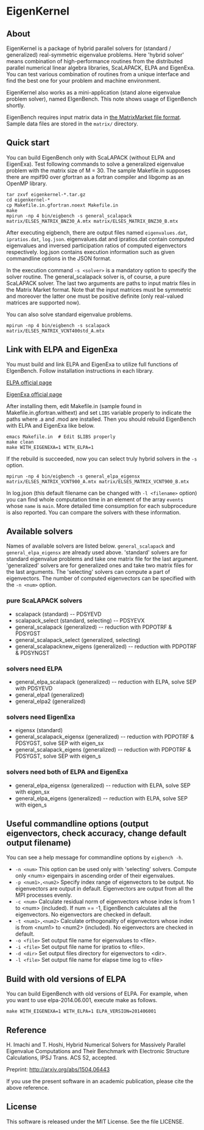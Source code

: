 # EigenKernel

## About
EigenKernel is a package of hybrid parallel solvers for (standard / generalized) real-symmetric eigenvalue problems.
Here 'hybrid solver' means combination of high-performance routines from the distributed parallel numerical linear algebra libraries, ScaLAPACK, ELPA and EigenExa. You can test various combination of routines from a unique interface and find the best one for your problem and machine environment.

EigenKernel also works as a mini-application (stand alone eigenvalue problem solver), named EIgenBench. This note shows usage of EigenBench shortly.

EigenBench requires input matrix data in [the MatrixMarket file format](http://math.nist.gov/MatrixMarket/). Sample data files are stored in the `matrix/` directory.

## Quick start
You can build EigenBench only with ScaLAPACK (without ELPA and EigenExa).
Test following commands to solve a generalized eigenvalue problem with the matrix size of M = 30. The sample Makefile.in supposes there are mpif90 over gfortran as a fortran compiler and libgomp as an OpenMP library.

    tar zxvf eigenkernel-*.tar.gz
    cd eigenkernel-*
    cp Makefile.in.gfortran.noext Makefile.in
    make
    mpirun -np 4 bin/eigbench -s general_scalapack matrix/ELSES_MATRIX_BNZ30_A.mtx matrix/ELSES_MATRIX_BNZ30_B.mtx

After executing eigbench, there are output files named `eigenvalues.dat`, `ipratios.dat`, `log.json`. eigenvalues.dat and ipratios.dat contain computed eigenvalues and inversed participation ratios of computed eigenvectors respectively. log.json contains execution information such as given commandline options in the JSON format.

In the execution command `-s <solver>` is a mandatory option to specify the solver routine. The general_scalapack solver is, of course, a pure ScaLAPACK solver. The last two arguments are paths to input matrix files in the Matrix Market format. Note that the input matrices must be symmetric and moreover the latter one must be positive definite (only real-valued matrices are supported now).

You can also solve standard eigenvalue problems.

    mpirun -np 4 bin/eigbench -s scalapack matrix/ELSES_MATRIX_VCNT400std_A.mtx


## Link with ELPA and EigenExa
You must build and link ELPA and EigenExa to utilize full functions of EIgenBench. Follow installation instructions in each library.

[ELPA official page](http://elpa.rzg.mpg.de/)

[EigenExa official page](http://www.aics.riken.jp/labs/lpnctrt/EigenExa_e.html)

After installing them, edit Makefile.in (sample found in Makefile.in.gfortran.withext) and set `LIBS` variable properly to indicate the paths where .a and .mod are installed.
Then you should rebuild EigenBench with ELPA and EigenExa like below.

    emacs Makefile.in  # Edit $LIBS properly
    make clean
    make WITH_EIGENEXA=1 WITH_ELPA=1

If the rebuild is succeeded, now you can select truly hybrid solvers in the `-s` option.

    mpirun -np 4 bin/eigbench -s general_elpa_eigensx matrix/ELSES_MATRIX_VCNT900_A.mtx matrix/ELSES_MATRIX_VCNT900_B.mtx

In log.json (this default filename can be changed with `-l <filename>` option) you can find whole computation time in an element of the array `events` whose `name` is `main`. More detailed time consumption for each subprocedure is also reported. You can compare the solvers with these information.


## Available solvers
Names of available solvers are listed below. `general_scalapack` and `general_elpa_eigensx` are already used above. 'standard' solvers are for standard eigenvalue problems and take one matrix file for the last argument. 'generalized' solvers are for generalized ones and take two matrix files for the last arguments. The 'selecting' solvers can compute a part of eigenvectors. The number of computed eigenvectors can be specified with the `-n <num>` option.

### pure ScaLAPACK solvers
- scalapack (standard)  -- PDSYEVD
- scalapack_select (standard, selecting) -- PDSYEVX
- general_scalapack (generalized) -- reduction with PDPOTRF & PDSYGST
- general_scalapack_select (generalized, selecting)
- general_scalapacknew_eigens (generalized) -- reduction with PDPOTRF & PDSYNGST

### solvers need ELPA
- general_elpa_scalapack (generalized) -- reduction with ELPA, solve SEP with PDSYEVD
- general_elpa1 (generalized)
- general_elpa2 (generalized)

### solvers need EigenExa
- eigensx (standard)
- general_scalapack_eigensx (generalized) -- reduction with PDPOTRF & PDSYGST, solve SEP with eigen_sx
- general_scalapack_eigens (generalized) -- reduction with PDPOTRF & PDSYGST, solve SEP with eigen_s

### solvers need both of ELPA and EigenExa
- general_elpa_eigensx (generalized) -- reduction with ELPA, solve SEP with eigen_sx
- general_elpa_eigens (generalized) -- reduction with ELPA, solve SEP with eigen_s


## Useful commandline options (output eigenvectors, check accuracy, change default output filename)
You can see a help message for commandline options by `eigbench -h`.

- `-n <num>`  This option can be used only with 'selecting' solvers. Compute only &lt;num&gt; eigenpairs in ascending order of their eigenvalues.
- `-p <num1>,<num2>`  Specify index range of eigenvectors to be output. No eigenvectors are output in default. Eigenvectors are output from all the MPI processes evenly.
- `-c <num>`  Calculate residual norm of eigenvectors whose index is from 1 to &lt;num&gt; (included). If num == -1, EigenBench calculates all the eigenvectors. No eigenvectors are checked in default.
- `-t <num1>,<num2>`  Calculate orthogonality of eigenvectors whose index is from &lt;num1&gt; to &lt;num2&gt; (included). No eigenvectors are checked in default.
- `-o <file>`  Set output file name for eigenvalues to &lt;file&gt;.
- `-i <file>`  Set output file name for ipratios to &lt;file&gt;.
- `-d <dir>`  Set output files directory for eigenvectors to &lt;dir&gt;.
- `-l <file>`  Set output file name for elapse time log to &lt;file&gt;


## Build with old versions of ELPA
You can build EigenBench with old versions of ELPA. For example, when you want to use elpa-2014.06.001, execute make as follows.

    make WITH_EIGENEXA=1 WITH_ELPA=1 ELPA_VERSION=201406001


## Reference
H. Imachi and T. Hoshi, Hybrid Numerical Solvers for Massively Parallel Eigenvalue Computations and Their Benchmark with Electronic Structure Calculations, IPSJ Trans. ACS 52, accepted.

Preprint: http://arxiv.org/abs/1504.06443

If you use the present software in an academic publication, please cite the above reference.


## License
This software is released under the MIT License. See the file LICENSE.
